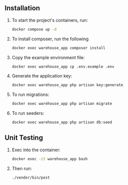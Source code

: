 ## Installation

1. To start the project's containers, run:

    ```sh
    docker compose up -d
    ```

2. To install composer, run the following

    ```sh
    docker exec warehouse_app composer install
    ```

3. Copy the example environment file:

    ```sh
    docker exec warehouse_app cp .env.example .env
    ```

4. Generate the application key:

    ```sh
    docker exec warehouse_app php artisan key:generate
    ```

5. To run migrations:

    ```sh
    docker exec warehouse_app php artisan migrate
    ```

6. To run seeders:
    ```sh
    docker exec warehouse_app php artisan db:seed
    ```

## Unit Testing

1. Exec into the container:

    ```sh
    docker exec -it warehouse_app bash
    ```

2. Then run:
    ```sh
    ./vendor/bin/pest
    ```
